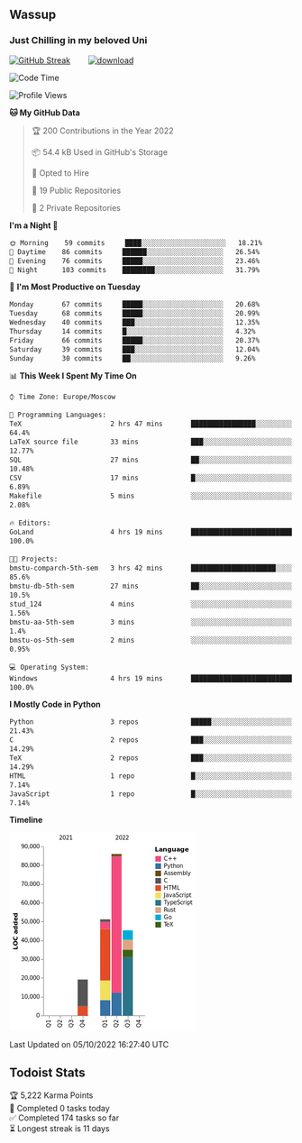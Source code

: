## Wassup 
### Just Chilling in my beloved Uni 

<!--
-->

[![GitHub Streak](http://github-readme-streak-stats.herokuapp.com?user=archeoss&theme=shades-of-purple&hide_border=true&date_format=j%20M%5B%20Y%5D)](https://git.io/streak-stats)&nbsp;&nbsp;&nbsp;&nbsp;&nbsp;&nbsp;&nbsp;&nbsp;[![download](https://user-images.githubusercontent.com/68448737/147796309-d8b65b1d-4dde-40d9-b03a-2b42aaa6cd43.jpeg)
](http://bmstu.ru/)

<!--START_SECTION:waka-->
![Code Time](http://img.shields.io/badge/Code%20Time-601%20hrs%2015%20mins-blue)

![Profile Views](http://img.shields.io/badge/Profile%20Views-0-blue)

**🐱 My GitHub Data** 

> 🏆 200 Contributions in the Year 2022
 > 
> 📦 54.4 kB Used in GitHub's Storage 
 > 
> 💼 Opted to Hire
 > 
> 📜 19 Public Repositories 
 > 
> 🔑 2 Private Repositories  
 > 
**I'm a Night 🦉** 

```text
🌞 Morning    59 commits     ████░░░░░░░░░░░░░░░░░░░░░   18.21% 
🌆 Daytime    86 commits     ██████░░░░░░░░░░░░░░░░░░░   26.54% 
🌃 Evening    76 commits     █████░░░░░░░░░░░░░░░░░░░░   23.46% 
🌙 Night      103 commits    ████████░░░░░░░░░░░░░░░░░   31.79%

```
📅 **I'm Most Productive on Tuesday** 

```text
Monday       67 commits     █████░░░░░░░░░░░░░░░░░░░░   20.68% 
Tuesday      68 commits     █████░░░░░░░░░░░░░░░░░░░░   20.99% 
Wednesday    40 commits     ███░░░░░░░░░░░░░░░░░░░░░░   12.35% 
Thursday     14 commits     █░░░░░░░░░░░░░░░░░░░░░░░░   4.32% 
Friday       66 commits     █████░░░░░░░░░░░░░░░░░░░░   20.37% 
Saturday     39 commits     ███░░░░░░░░░░░░░░░░░░░░░░   12.04% 
Sunday       30 commits     ██░░░░░░░░░░░░░░░░░░░░░░░   9.26%

```


📊 **This Week I Spent My Time On** 

```text
⌚︎ Time Zone: Europe/Moscow

💬 Programming Languages: 
TeX                      2 hrs 47 mins       ████████████████░░░░░░░░░   64.4% 
LaTeX source file        33 mins             ███░░░░░░░░░░░░░░░░░░░░░░   12.77% 
SQL                      27 mins             ██░░░░░░░░░░░░░░░░░░░░░░░   10.48% 
CSV                      17 mins             █░░░░░░░░░░░░░░░░░░░░░░░░   6.89% 
Makefile                 5 mins              ░░░░░░░░░░░░░░░░░░░░░░░░░   2.08%

🔥 Editors: 
GoLand                   4 hrs 19 mins       █████████████████████████   100.0%

🐱‍💻 Projects: 
bmstu-comparch-5th-sem   3 hrs 42 mins       █████████████████████░░░░   85.6% 
bmstu-db-5th-sem         27 mins             ██░░░░░░░░░░░░░░░░░░░░░░░   10.5% 
stud_124                 4 mins              ░░░░░░░░░░░░░░░░░░░░░░░░░   1.56% 
bmstu-aa-5th-sem         3 mins              ░░░░░░░░░░░░░░░░░░░░░░░░░   1.4% 
bmstu-os-5th-sem         2 mins              ░░░░░░░░░░░░░░░░░░░░░░░░░   0.95%

💻 Operating System: 
Windows                  4 hrs 19 mins       █████████████████████████   100.0%

```

**I Mostly Code in Python** 

```text
Python                   3 repos             █████░░░░░░░░░░░░░░░░░░░░   21.43% 
C                        2 repos             ███░░░░░░░░░░░░░░░░░░░░░░   14.29% 
TeX                      2 repos             ███░░░░░░░░░░░░░░░░░░░░░░   14.29% 
HTML                     1 repo              █░░░░░░░░░░░░░░░░░░░░░░░░   7.14% 
JavaScript               1 repo              █░░░░░░░░░░░░░░░░░░░░░░░░   7.14%

```


**Timeline**

![Chart not found](https://raw.githubusercontent.com/archeoss/archeoss/master/charts/bar_graph.png) 


 Last Updated on 05/10/2022 16:27:40 UTC
<!--END_SECTION:waka-->

## Todoist Stats

<!-- TODO-IST:START -->
🏆  5,222 Karma Points           
🌸  Completed 0 tasks today           
✅  Completed 174 tasks so far           
⏳  Longest streak is 11 days
<!-- TODO-IST:END -->
